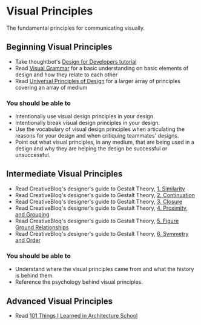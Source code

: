 # Visual Principles

The fundamental principles for communicating visually.

## Beginning Visual Principles

* Take thoughtbot's [Design for Developers tutorial](https://upcase.com/design-for-developers)
* Read [Visual Grammar](http://amzn.to/visual-grammar) for a basic understanding on basic elements of design and how they relate to each other
* Read [Universal Principles of Design](http://amzn.to/universal-principles) for a larger array of principles covering an array of medium

### You should be able to

* Intentionally use visual design principles in your design.
* Intentionally break visual design principles in your design.
* Use the vocabulary of visual design principles when articulating the reasons for your design and when critiquing teammates' designs.
* Point out what visual principles, in any medium, that are being used in a design and why they are helping the design be successful or unsuccessful.

## Intermediate Visual Principles


* Read CreativeBloq's designer's guide to Gestalt Theory, [1. Similarity](https://www.creativebloq.com/graphic-design/gestalt-theory-10134960#01-similarity)
* Read CreativeBloq's designer's guide to Gestalt Theory, [2. Continuation](https://www.creativebloq.com/graphic-design/gestalt-theory-10134960#02-continuation)
* Read CreativeBloq's designer's guide to Gestalt Theory, [3. Closure](https://www.creativebloq.com/graphic-design/gestalt-theory-10134960#03-closure)
* Read CreativeBloq's designer's guide to Gestalt Theory, [4. Proximity, and Grouping](https://www.creativebloq.com/graphic-design/gestalt-theory-10134960#04-proximity-aka-grouping)
* Read CreativeBloq's designer's guide to Gestalt Theory, [5. Figure Ground Relationships](https://www.creativebloq.com/graphic-design/gestalt-theory-10134960#05-figure-ground)
* Read CreativeBloq's designer's guide to Gestalt Theory, [6. Symmetry and Order](https://www.creativebloq.com/graphic-design/gestalt-theory-10134960#06-symmetry-and-order)


### You should be able to

* Understand where the visual principles came from and what the history is behind them.
* Reference the psychology behind visual principles.

## Advanced Visual Principles

* Read [101 Things I Learned in Architecture School](http://amzn.com/0262062666)
